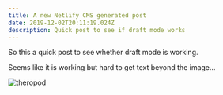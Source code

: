 ```yaml
---
title: A new Netlify CMS generated post
date: 2019-12-02T20:11:19.024Z
description: Quick post to see if draft mode works
---
```

So this a quick post to see whether draft mode is working.

Seems like it is working but hard to get text beyond the image...

![theropod](/images/artboard-1.png "theropod image")
